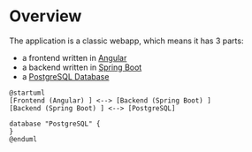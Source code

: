 # Overview

The application is a classic webapp, which means it has 3 parts:

- a frontend written in [Angular](https://angular.dev/)
- a backend written in [Spring Boot](https://spring.io/projects/spring-boot)
- a [PostgreSQL Database](https://www.postgresql.org/)

```plantuml
@startuml
[Frontend (Angular) ] <--> [Backend (Spring Boot) ]
[Backend (Spring Boot) ] <--> [PostgreSQL]

database "PostgreSQL" {
}
@enduml
```
